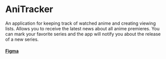 # AniTracker
An application for keeping track of watched anime and creating viewing lists. Allows you to receive the latest news about all anime premieres. You can mark your favorite series and the app will notify you about the release of a new series.
#### <a href="https://www.figma.com/design/KVAR0WTmA91LLGtxjKsAJ0/app?m=auto&t=N7TpkCkdcKsm6CME-1">Figma</a>
